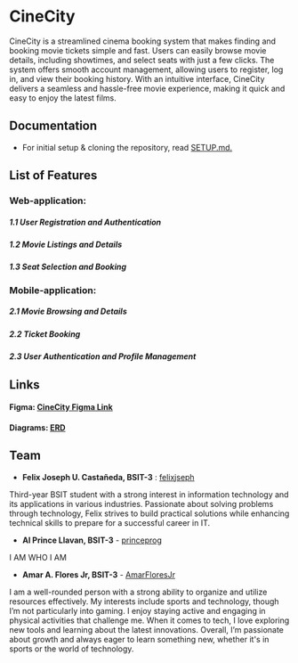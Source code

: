 # CineCity 

CineCity is a streamlined cinema booking system that makes finding and booking movie tickets simple and fast. Users can easily browse movie details, including showtimes, and select seats with just a few clicks. The system offers smooth account management, allowing users to register, log in, and view their booking history. With an intuitive interface, CineCity delivers a seamless and hassle-free movie experience, making it quick and easy to enjoy the latest films.

## Documentation

- For initial setup & cloning the repository, read [SETUP.md.](https://github.com/felixjseph/IT342-CineCity/blob/main/SETUP.md)

## List of Features

### Web-application:

##### 1.1 User Registration and Authentication

##### 1.2 Movie Listings and Details

##### 1.3 Seat Selection and Booking

### Mobile-application:

##### 2.1 Movie Browsing and Details

##### 2.2 Ticket Booking

##### 2.3 User Authentication and Profile Management

## Links
 
#### Figma: [CineCity Figma Link](https://www.figma.com/design/FIpsSyOLTDk8CHwRyqFmqn/Untitled?node-id=0-1&p=f&t=hiterBivtMqCDBQG-0)

#### Diagrams: [ERD](https://drawsql.app/teams/supyouth/diagrams/cinecity)

## Team

- **Felix Joseph U. Castañeda, BSIT-3** : [felixjseph](https://github.com/felixjseph)


Third-year BSIT student with a strong interest in information technology and its applications in various industries. Passionate about solving problems through technology, Felix strives to build practical solutions while enhancing technical skills to prepare for a successful career in IT.

- **Al Prince Llavan, BSIT-3** - [princeprog](https://github.com/princeprog)


I AM WHO I AM

- **Amar A. Flores Jr, BSIT-3** - [AmarFloresJr](https://github.com/AmarFloresJr)

I am a well-rounded person with a strong ability to organize and utilize resources effectively. My interests include sports and technology, though I’m not particularly into gaming. I enjoy staying active and engaging in physical activities that challenge me. When it comes to tech, I love exploring new tools and learning about the latest innovations. Overall, I’m passionate about growth and always eager to learn something new, whether it's in sports or the world of technology.

